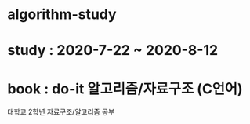 # algorithm-study
# study : 2020-7-22 ~ 2020-8-12
# book : do-it 알고리즘/자료구조 (C언어)
대학교 2학년 자료구조/알고리즘 공부
